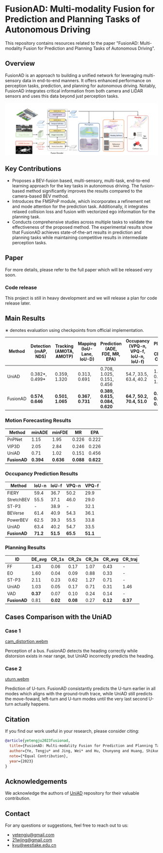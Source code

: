 # FusionAD: Multi-modality Fusion for Prediction and Planning Tasks of Autonomous Driving

This repository contains resources related to the paper "FusionAD: Multi-modality Fusion for Prediction and Planning Tasks of Autonomous Driving".

## Overview

FusionAD is an approach to building a unified network for leveraging multi-sensory data in end-to-end manners. It offers enhanced performance on perception tasks, prediction, and planning for autonomous driving. Notably, FusionAD integrates critical information from both camera and LiDAR sensors and uses this data beyond just perception tasks.

![img.png](resources/img.png)

## Key Contributions

- Proposes a BEV-fusion based, multi-sensory, multi-task, end-to-end learning approach for the key tasks in autonomous driving. The fusion-based method significantly improves the results compared to the camera-based BEV method.
- Introduces the FMSPnP module, which incorporates a refinement net and mode attention for the prediction task. Additionally, it integrates relaxed collision loss and fusion with vectorized ego information for the planning task.
- Conducts comprehensive studies across multiple tasks to validate the effectiveness of the proposed method. The experimental results show that FusionAD achieves state-of-the-art results in prediction and planning tasks while maintaining competitive results in intermediate perception tasks.


## Paper

For more details, please refer to the full paper which will be released very soon.


### Code release

This project is still in heavy development and we will release a plan for code release later.


## Main Results
∗ denotes evaluation using checkpoints from official implementation.

| Method   | Detection (mAP, NDS) | Tracking (AMOTA, AMOTP) | Mapping (IoU-Lane, IoU-D) | Prediction (ADE, FDE, MR, EPA)  | Occupancy (VPQ-n, VPQ-f, IoU-n, IoU-f) | Planning (DE, CR(avg), CR(traj) |
|----------|----------------------|-------------------------|---------------------------|---------------------------------|----------------------------------------|---------------------------------|
| UniAD    | 0.382*, 0.499*       | 0.359, 1.320            | 0.313, 0.691              | 0.708, 1.025, 0.151, 0.456      | 54.7, 33.5, 63.4, 40.2                 | 1.03, 0.31, 1.46*               |
| FusionAD | **0.574**, **0.646** | **0.501**, **1.065**    | **0.367**, **0.731**      | **0.389, 0.615, 0.084, 0.620**  | **64.7, 50.2, 70.4, 51.0**             | **0.81, 0.12, 0.37**            |


### Motion Forecasting Results

| Method | minADE | minFDE | MR | EPA |
| --- | --- | --- | --- | --- |
| PnPNet | 1.15 | 1.95 | 0.226 | 0.222 |
| VIP3D | 2.05 | 2.84 | 0.246 | 0.226 |
| UniAD | 0.71 | 1.02 | 0.151 | 0.456 |
| **FusionAD** | **0.394** | **0.636** | **0.088** | **0.622** |

### Occupancy Prediction Results

| Method | IoU-n | IoU-f | VPQ-n | VPQ-f |
| --- | --- | --- | --- | --- |
| FIERY | 59.4 | 36.7 | 50.2 | 29.9 |
| StretchBEV | 55.5 | 37.1 | 46.0 | 29.0 |
| ST-P3 | - | 38.9 | - | 32.1 |
| BEVerse | 61.4 | 40.9 | 54.3 | 36.1 |
| PowerBEV | 62.5 | 39.3 | 55.5 | 33.8 |
| UniAD | 63.4 | 40.2 | 54.7 | 33.5 |
| **FusionAD** | **71.2** | **51.5** | **65.5** | **51.1** |

### Planning Results

| ID           | DE_avg   | CR_1s | CR_2s | CR_3s | CR_avg | CR_traj  |
|--------------|----------| --- | --- | --- | --- |----------|
| FF           | 1.43     | 0.06 | 0.17 | 1.07 | 0.43 | -        |
| EO           | 1.60     | 0.04 | 0.09 | 0.88 | 0.33 | -        |
| ST-P3        | 2.11     | 0.23 | 0.62 | 1.27 | 0.71 | -        |
| UniAD        | 1.03     | 0.05 | 0.17 | 0.71 | 0.31 | 1.46     |
| VAD          | **0.37** | 0.07 | 0.10 | 0.24 | 0.14 | -        |
| **FusionAD** | 0.81     | **0.02** | **0.08** | 0.27 | **0.12** | **0.37** |


## Cases Comparison with the UniAD

### Case 1

[cam_distortion.webm](https://github.com/westlake-autolab/FusionAD/assets/2638853/f990ce92-3e56-4cf8-97c5-f61766a56d77)

Perception of a bus. FusionAD detects the heading correctly while distorsion exists in near range, but UniAD incorrectly predicts the heading. 


### Case 2

[uturn.webm](https://github.com/westlake-autolab/FusionAD/assets/2638853/4a298e66-4ce0-43c0-86b8-ce48bd47f0ab)


Prediction of U-turn. FusionAD consistantly predicts the U-turn earlier in all modes which aligns with the ground-truth trace, while UniAD still predicts the
move-foward, left-turn and U-turn modes until the very last second U-turn actually happens.



## Citation
If you find our work useful in your research, please consider citing:

```bibtex
@article{yetengju2023fusionad,
  title={FusionAD: Multi-modality Fusion for Prediction and Planning Tasks of Autonomous Driving},
  author={Ye, Tengju* and Jing, Wei* and Hu, Chunyong and Huang, Shikun and Gao, Lingping and Li, Fangzhen and Wang, Jingke and Guo, Ke and Xiao, Wencong and Mao, Weibo and Zheng, Hang and Li, Kun and Chen, Junbo and Yu, Kaicheng},
  note={*Equal Contribution},
  year={2023}
}
```

## Acknowledgements

We acknowledge the authors of [UniAD](https://github.com/OpenDriveLab/UniAD) repository for their valuable contribution.


## Contact

For any questions or suggestions, feel free to reach out to us:

- yetengju@gmail.com
- 21wjing@gmail.com
- kyu@westlake.edu.cn





